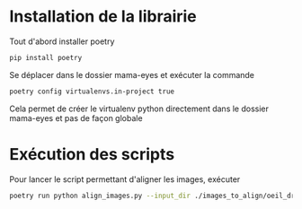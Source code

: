 # Installation de la librairie
Tout d'abord installer poetry
```bash
pip install poetry
```

Se déplacer dans le dossier mama-eyes et exécuter la commande
```bash
poetry config virtualenvs.in-project true
```

Cela permet de créer le virtualenv python directement dans le dossier mama-eyes et pas de façon globale


# Exécution des scripts
Pour lancer le script permettant d'aligner les images, exécuter
```bash
poetry run python align_images.py --input_dir ./images_to_align/oeil_droit --output_dir ./aligned_images/oeil_droit
```